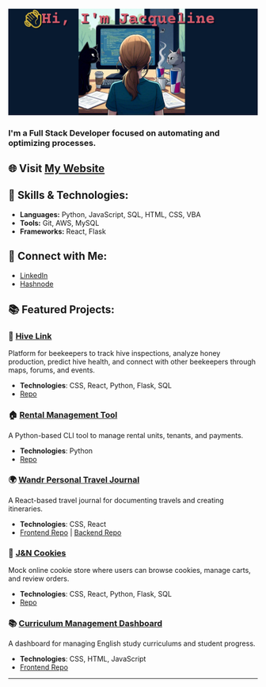 ![Header Image](img/me_coding_w_intro2.PNG)
### I'm a **Full Stack Developer** focused on automating and optimizing processes.

## 🌐 Visit [My Website](https://jtrapp18.github.io/my-interactive-portfolio)

## 🚀 Skills & Technologies:
- **Languages:** Python, JavaScript, SQL, HTML, CSS, VBA
- **Tools:** Git, AWS, MySQL
- **Frameworks:** React, Flask

## 🔗 Connect with Me:
- [LinkedIn](https://www.linkedin.com/in/jacqueline-trapp)
- [Hashnode](https://hashnode.com/672903e59b3903ff579fbdcd/dashboard)

## 📚 Featured Projects:

### 🐝 [Hive Link](https://github.com/jtrapp18/hive-link)
Platform for beekeepers to track hive inspections, analyze honey production, predict hive health, and connect with other beekeepers through maps, forums, and events.
- **Technologies**: CSS, React, Python, Flask, SQL
- [Repo](https://github.com/jtrapp18/hive-link)

### 🏠 [Rental Management Tool](https://github.com/jtrapp18/rental_management_tool)
A Python-based CLI tool to manage rental units, tenants, and payments.  
- **Technologies**: Python
- [Repo](https://github.com/jtrapp18/rental_management_tool)

### 🌍 [Wandr Personal Travel Journal](https://jtrapp18.github.io/wandr-personal-travel-journal)
A React-based travel journal for documenting travels and creating itineraries.  
- **Technologies**: CSS, React
- [Frontend Repo](https://github.com/jtrapp18/wandr-personal-travel-journal) | [Backend Repo](https://github.com/jtrapp18/wandr-personal-travel-journal-be)

### 🍪 [J&N Cookies](https://jtrapp18.github.io/j-n-cookies)
Mock online cookie store where users can browse cookies, manage carts, and review orders.
- **Technologies**: CSS, React, Python, Flask, SQL
- [Repo](https://github.com/jtrapp18/j-n-cookies)

### 📚 [Curriculum Management Dashboard](https://jtrapp18.github.io/english-study-curriculum-mgmt)
A dashboard for managing English study curriculums and student progress.  
- **Technologies**: CSS, HTML, JavaScript
- [Frontend Repo](https://github.com/jtrapp18/english-study-curriculum-mgmt)

---
